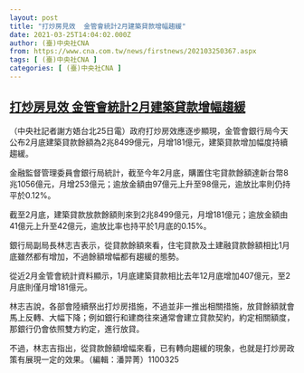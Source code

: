```yaml
---
layout: post
title: "打炒房見效  金管會統計2月建築貸款增幅趨緩"
date: 2021-03-25T14:04:02.000Z
author: (臺)中央社CNA
from: https://www.cna.com.tw/news/firstnews/202103250367.aspx
tags: [ (臺)中央社CNA ]
categories: [ (臺)中央社CNA ]
---
```

<!--1616681042000-->
[打炒房見效  金管會統計2月建築貸款增幅趨緩](https://www.cna.com.tw/news/firstnews/202103250367.aspx)
------

<div>
<div></div><div class="paragraph"><p>（中央社記者謝方娪台北25日電）政府打炒房效應逐步顯現，金管會銀行局今天公布2月底建築貸款餘額為2兆8499億元，月增181億元，建築貸款增加幅度持續趨緩。</p><p>金融監督管理委員會銀行局統計，截至今年2月底，購置住宅貸款餘額達新台幣8兆1056億元，月增253億元；逾放金額由97億元上升至98億元，逾放比率則仍持平於0.12%。</p><p>截至2月底，建築貸款放款餘額則來到2兆8499億元，月增181億元；逾放金額由41億元上升至42億元，逾放比率也持平於1月底的0.15%。</p><p>銀行局副局長林志吉表示，從貸款餘額來看，住宅貸款及土建融貸款餘額相比1月底雖然都有增加，不過餘額增幅都有趨緩的態勢。</p><p>從近2月金管會統計資料顯示，1月底建築貸款相比去年12月底增加407億元，至2月底則僅月增181億元。</p><p>林志吉說，各部會陸續祭出打炒房措施，不過並非一推出相關措施，放貸餘額就會馬上反轉、大幅下降；例如銀行和建商往來通常會建立貸款契約，約定相關額度，那銀行仍會依照雙方約定，進行放貸。</p><p>不過，林志吉指出，從貸款餘額增幅來看，已有轉向趨緩的現象，也就是打炒房政策有展現一定的效果。（編輯：潘羿菁）1100325</p></div>
</div>
